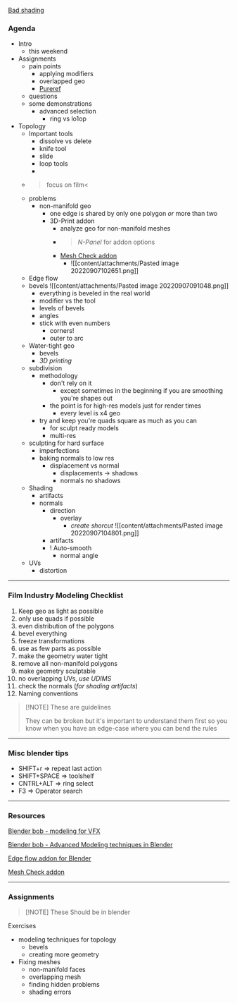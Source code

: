 [Bad shading](https://www.youtube.com/watch?v=qB1eg3ef5vs)

### Agenda
- Intro
	- this weekend
- Assignments
	- pain points
		- applying modifiers
		- overlapped geo
		- [Pureref](https://www.pureref.com/)
	- questions
	- some demonstrations
		- advanced selection
			- ring vs lo1op
- Topology
	- Important tools
		- dissolve vs delete
		- knife tool
		- slide
		- loop tools
		- 
	- >focus on film<
	- problems
		- non-manifold geo
			- one edge is shared by only one polygon *or* more than two
			- 3D-Print addon
				- analyze geo for non-manifold meshes
				- >*N-Panel* for addon options
				- [Mesh Check addon](https://pistiwique.gumroad.com/l/mesh_check_BGL_edition)
					- ![[content/attachments/Pasted image 20220907102651.png]]
	- Edge flow
	- bevels ![[content/attachments/Pasted image 20220907091048.png]]
		- everything is beveled in the real world
		- modifier vs the tool
		- levels of bevels
		- angles
		- stick with even numbers
			- corners!
			- outer to arc
	- Water-tight geo
		- bevels
		- *3D printing*
	- subdivision
		- methodology
			- don't rely on it
				- except sometimes in the beginning if you are smoothing you're shapes out
			- the point is for high-res models just for render times
				- every level is x4 geo
		- try and keep you're quads square as much as you can
			- for sculpt ready models
			- multi-res
	- sculpting for hard surface
		- imperfections
		- baking normals to low res
			- displacement vs normal
				- displacements -> shadows
				- normals no shadows
	- Shading
		- artifacts
		- normals
			- direction
				- overlay
					- *create shorcut* ![[content/attachments/Pasted image 20220907104801.png]]
			- artifacts
			- ! Auto-smooth
				- normal angle
	- UVs
		- distortion

---

### Film Industry Modeling Checklist 
1. Keep geo as light as possible
2. only use quads if possible
3. even distribution of the polygons
4. bevel everything
5. freeze transformations
6. use as few parts as possible
7. make the geometry water tight
8. remove all non-manifold polygons
9. make geometry sculptable
10. no overlapping UVs, *use UDIMS*
11. check the normals (*for shading artifacts*)
12. Naming conventions

>[!NOTE] These are guidelines
>
>They can be broken but it's important to understand them first so you know when you have an edge-case where you can bend the rules

---
### Misc blender tips
- SHIFT+r => repeat last action
- SHIFT+SPACE => toolshelf
- CNTRL+ALT => ring select
- F3 => Operator search


---

### Resources

[Blender bob - modeling for VFX](https://www.youtube.com/watch?v=Nt2d0byHIPQ&list=PLg8eRfEI_iOmMe1IwoZVcj8spkr7T5Hue)

[Blender bob - Advanced Modeling techniques in Blender](https://www.youtube.com/watch?v=k7_V4sfsdwg&list=PLg8eRfEI_iOlbfEJXKp0_B-CVkbp1kSPm)

[Edge flow addon for Blender](https://github.com/BenjaminSauder/EdgeFlow/releases/tag/0.5)

[Mesh Check addon](https://pistiwique.gumroad.com/l/mesh_check_BGL_edition)


---

### Assignments

>[!NOTE] These Should be in blender

Exercises
- modeling techniques for topology
	- bevels
	- creating more geometry
- Fixing meshes
	- non-manifold faces
	- overlapping mesh
	- finding hidden problems
	- shading errors
